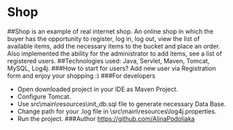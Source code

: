 # Shop
##Shop is an example of real internet shop.
An online shop in which the buyer has the opportunity to register, log in, log out, view the list of available items, add the necessary items to the bucket and place an order. Also implemented the ability for the administrator to add items, see a list of registered users.
##Technologies used: 
Java, Servlet, Maven, Tomcat, MySQL, Log4j.
###How to start for users?
Add new user via Registration form and enjoy your shopping :)
###For developers
* Open downloaded project in your IDE as Maven Project.
* Configure Tomcat.
* Use src\main\resources\init_db.sql file to generate necessary Data Base.
* Change path for your .log file in \src\main\resources\log4j.properties.
* Run the project.
###Author
https://github.com/AlinaPodoliaka


